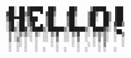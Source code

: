 ```
 ██░ ██ ▓█████  ██▓     ██▓     ▒█████   ▐██▌ 
▓██░ ██▒▓█   ▀ ▓██▒    ▓██▒    ▒██▒  ██▒ ▐██▌ 
▒██▀▀██░▒███   ▒██░    ▒██░    ▒██░  ██▒ ▐██▌ 
░▓█ ░██ ▒▓█  ▄ ▒██░    ▒██░    ▒██   ██░ ▓██▒ 
░▓█▒░██▓░▒████▒░██████▒░██████▒░ ████▓▒░ ▒▄▄  
 ▒ ░░▒░▒░░ ▒░ ░░ ▒░▓  ░░ ▒░▓  ░░ ▒░▒░▒░  ░▀▀▒ 
 ▒ ░▒░ ░ ░ ░  ░░ ░ ▒  ░░ ░ ▒  ░  ░ ▒ ▒░  ░  ░ 
 ░  ░░ ░   ░     ░ ░     ░ ░   ░ ░ ░ ▒      ░ 
 ░  ░  ░   ░  ░    ░  ░    ░  ░    ░ ░   ░    
```

<!--
**msuddaby/msuddaby** is a ✨ _special_ ✨ repository because its `README.md` (this file) appears on your GitHub profile.

Here are some ideas to get you started:

- 🔭 I’m currently working on ...
- 🌱 I’m currently learning ...
- 👯 I’m looking to collaborate on ...
- 🤔 I’m looking for help with ...
- 💬 Ask me about ...
- 📫 How to reach me: ...
- 😄 Pronouns: ...
- ⚡ Fun fact: ...
-->
